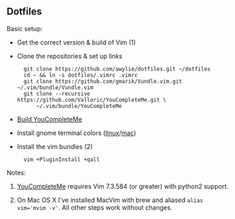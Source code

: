 ## Dotfiles

Basic setup:
* Get the correct version & build of Vim (1)
* Clone the repositories & set up links

        git clone https://github.com/awylie/dotfiles.git ~/dotfiles
        cd ~ && ln -s dotfiles/.vimrc .vimrc
        git clone https://github.com/gmarik/Vundle.vim.git ~/.vim/bundle/Vundle.vim
        git clone --recursive https://github.com/Valloric/YouCompleteMe.git \
            ~/.vim/bundle/YouCompleteMe


* [Build YouCompleteMe](https://github.com/Valloric/YouCompleteMe#ubuntu-linux-x64-super-quick-installation)
* Install gnome terminal colors ([linux](https://github.com/sigurdga/gnome-terminal-colors-solarized)/[mac](https://github.com/tomislav/osx-terminal.app-colors-solarized))

* Install the vim bundles (2)

        vim +PluginInstall +qall

Notes:

1.  [YouCompleteMe](https://github.com/Valloric/YouCompleteMe) requires Vim
    7.3.584 (or greater) with python2 support.

2.  On Mac OS X I've installed MacVim with brew and aliased
    `alias vim='mvim -v'`.  All other steps work without changes.

